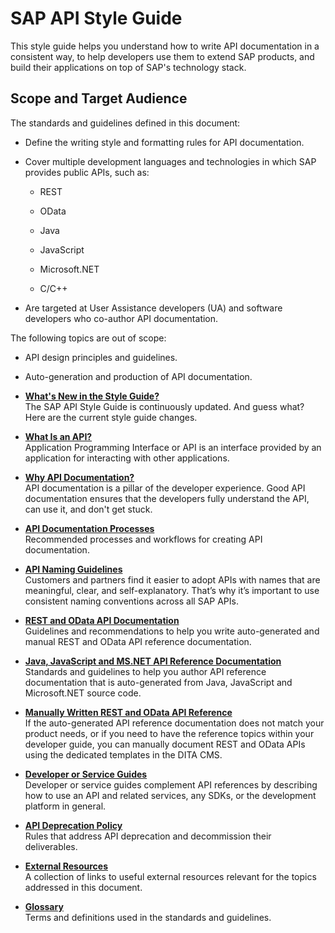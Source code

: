 <!-- loio01e4b09a0bb24235b3618deb0618e1af -->

# SAP API Style Guide

This style guide helps you understand how to write API documentation in a consistent way, to help developers use them to extend SAP products, and build their applications on top of SAP's technology stack. 



## Scope and Target Audience

The standards and guidelines defined in this document:

-   Define the writing style and formatting rules for API documentation.
-   Cover multiple development languages and technologies in which SAP provides public APIs, such as:
    -   REST

    -   OData

    -   Java

    -   JavaScript

    -   Microsoft.NET

    -   C/C++


-   Are targeted at User Assistance developers \(UA\) and software developers who co-author API documentation.

The following topics are out of scope:

-   API design principles and guidelines.
-   Auto-generation and production of API documentation.

-   **[What's New in the Style Guide?](what-s-new-in-the-style-guide-26016e4.md "The SAP API Style Guide is continuously updated. And guess what? Here are the current
		style guide changes.")**  
The SAP API Style Guide is continuously updated. And guess what? Here are the current style guide changes.
-   **[What Is an API?](what-is-an-api-ab2672c.md "Application Programming Interface or API is an interface
		provided by an application for interacting with other applications. ")**  
Application Programming Interface or API is an interface provided by an application for interacting with other applications.
-   **[Why API Documentation?](why-api-documentation-f567946.md "API documentation is a pillar of the developer experience. Good API documentation
		ensures that the developers fully understand the API, can use it, and don't get
		stuck.")**  
API documentation is a pillar of the developer experience. Good API documentation ensures that the developers fully understand the API, can use it, and don't get stuck.
-   **[API Documentation Processes](10-api-documentation-processes/api-documentation-processes-d3fa589.md "Recommended processes and workflows for creating API documentation. ")**  
Recommended processes and workflows for creating API documentation.
-   **[API Naming Guidelines](20-api-naming-guidelines/api-naming-guidelines-764cd6a.md "Customers and partners find it easier to adopt APIs with names that are meaningful,
		clear, and self-explanatory. That’s why it’s important to use consistent naming conventions
		across all SAP APIs.")**  
Customers and partners find it easier to adopt APIs with names that are meaningful, clear, and self-explanatory. That’s why it’s important to use consistent naming conventions across all SAP APIs.
-   **[REST and OData API Documentation](30-rest-and-odata-api-documentation/rest-and-odata-api-documentation-d8acc94.md " Guidelines and recommendations to help you write auto-generated and manual REST and
		OData API reference documentation.")**  
 Guidelines and recommendations to help you write auto-generated and manual REST and OData API reference documentation.
-   **[Java, JavaScript and MS.NET API Reference Documentation](40-java-javascript-and-msnet/java-javascript-and-ms-net-api-reference-documentation-508e420.md "Standards and guidelines  to help you author API reference documentation that is
		auto-generated from Java, JavaScript and Microsoft.NET source code.")**  
Standards and guidelines to help you author API reference documentation that is auto-generated from Java, JavaScript and Microsoft.NET source code.
-   **[Manually Written REST and OData API Reference](50-manually-written-rest-and-odata/manually-written-rest-and-odata-api-reference-49b7204.md "If the auto-generated API reference documentation does not match your product needs, or
		if you need to have the reference topics within your developer guide, you can manually
		document REST and OData APIs using the dedicated templates in the DITA CMS.")**  
If the auto-generated API reference documentation does not match your product needs, or if you need to have the reference topics within your developer guide, you can manually document REST and OData APIs using the dedicated templates in the DITA CMS.
-   **[Developer or Service Guides](60-developer-or-service-guide/developer-or-service-guides-a9cbf5a.md "Developer or service guides complement API references by describing how to use an API
		and related services, any SDKs, or the development platform in general.")**  
Developer or service guides complement API references by describing how to use an API and related services, any SDKs, or the development platform in general.
-   **[API Deprecation Policy](api-deprecation-policy-65a10e3.md "Rules that address API deprecation and decommission their deliverables.")**  
Rules that address API deprecation and decommission their deliverables.
-   **[External Resources](external-resources-e019255.md "A collection of links to useful external resources relevant for the topics addressed in
		this document. ")**  
A collection of links to useful external resources relevant for the topics addressed in this document.
-   **[Glossary](glossary-d3dcb4c.md "Terms and definitions used in the standards and guidelines.")**  
Terms and definitions used in the standards and guidelines.

